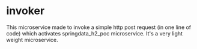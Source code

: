 # invoker
This microservice made to invoke a simple http post request (in one line of code) which activates springdata_h2_poc microservice.
It's a very light weight microservice.
